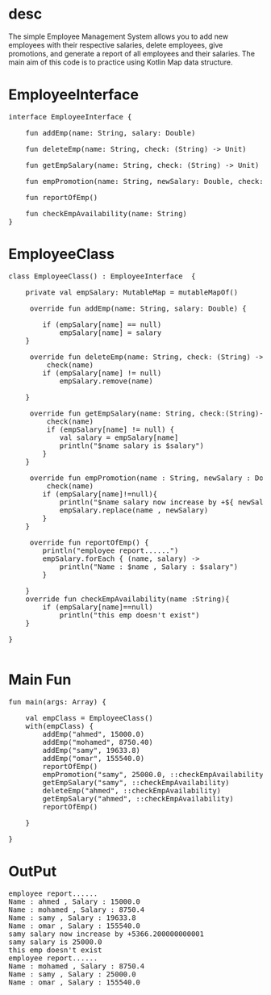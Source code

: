# desc
The simple Employee Management System allows you to add new employees with their respective salaries, delete employees, give promotions, and generate a report of all employees and their salaries. The main aim of this code is to practice using Kotlin Map data structure.

# EmployeeInterface 
<pre>
interface EmployeeInterface {

    fun addEmp(name: String, salary: Double)

    fun deleteEmp(name: String, check: (String) -> Unit)

    fun getEmpSalary(name: String, check: (String) -> Unit)

    fun empPromotion(name: String, newSalary: Double, check: (String) -> Unit)

    fun reportOfEmp()

    fun checkEmpAvailability(name: String)
}
</pre>

# EmployeeClass 
<pre>
class EmployeeClass() : EmployeeInterface  {

    private val empSalary: MutableMap<String, Double> = mutableMapOf()

     override fun addEmp(name: String, salary: Double) {

        if (empSalary[name] == null)
            empSalary[name] = salary
    }

     override fun deleteEmp(name: String, check: (String) -> Unit){
         check(name)
        if (empSalary[name] != null)
            empSalary.remove(name)

    }

     override fun getEmpSalary(name: String, check:(String)->Unit) {
         check(name)
         if (empSalary[name] != null) {
            val salary = empSalary[name]
            println("$name salary is $salary")
        }
    }

     override fun empPromotion(name : String, newSalary : Double, check: (String) -> Unit){
         check(name)
        if (empSalary[name]!=null){
            println("$name salary now increase by +${ newSalary - empSalary[name]!!} ")
            empSalary.replace(name , newSalary)
        }
    }

     override fun reportOfEmp() {
        println("employee report......")
        empSalary.forEach { (name, salary) ->
            println("Name : $name , Salary : $salary")
        }

    }
    override fun checkEmpAvailability(name :String){
        if (empSalary[name]==null)
            println("this emp doesn't exist")
    }

}

</pre>

# Main Fun 
<pre>
fun main(args: Array<String>) {

    val empClass = EmployeeClass()
    with(empClass) {
        addEmp("ahmed", 15000.0)
        addEmp("mohamed", 8750.40)
        addEmp("samy", 19633.8)
        addEmp("omar", 155540.0)
        reportOfEmp()
        empPromotion("samy", 25000.0, ::checkEmpAvailability)
        getEmpSalary("samy", ::checkEmpAvailability)
        deleteEmp("ahmed", ::checkEmpAvailability)
        getEmpSalary("ahmed", ::checkEmpAvailability)
        reportOfEmp()

    }

}
</pre>

# OutPut 
<pre>
employee report......
Name : ahmed , Salary : 15000.0
Name : mohamed , Salary : 8750.4
Name : samy , Salary : 19633.8
Name : omar , Salary : 155540.0
samy salary now increase by +5366.200000000001 
samy salary is 25000.0
this emp doesn't exist
employee report......
Name : mohamed , Salary : 8750.4
Name : samy , Salary : 25000.0
Name : omar , Salary : 155540.0
</pre>
